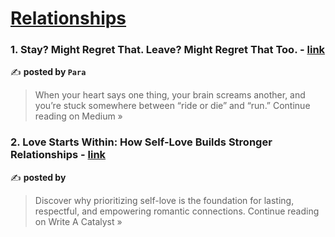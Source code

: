 
<h1><a href=https://medium.com/tag/relationships/recommended target="_blank" rel="noopener noreferrer">Relationships</a></h1>
<h3>1. Stay? Might Regret That. Leave? Might Regret That Too. - <a href="https://medium.com/@pauura/stay-might-regret-that-leave-might-regret-that-too-9644cf3c7468?source=rss------relationships-5" target="_blank" rel="noopener noreferrer">link</a></h3>

✍️ **posted by `Para`**

<blockquote>When your heart says one thing, your brain screams another, and you’re stuck somewhere between “ride or die” and “run.”
Continue reading on Medium »</blockquote>

<h3>2. Love Starts Within: How Self-Love Builds Stronger Relationships - <a href="https://medium.com/write-a-catalyst/love-starts-within-how-self-love-builds-stronger-relationships-932f30bbc08e?source=rss------relationships-5" target="_blank" rel="noopener noreferrer">link</a></h3>

✍️ **posted by `   `**

<blockquote>Discover why prioritizing self-love is the foundation for lasting, respectful, and empowering romantic connections.
Continue reading on Write A Catalyst »</blockquote>

